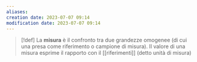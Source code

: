 ```yaml
---
aliases: 
creation date: 2023-07-07 09:14
modification date: 2023-07-07 09:14
---
```

>[!def]
>La **misura** è il confronto tra due grandezze omogenee (di cui una presa come riferimento o campione di misura).
>Il valore di una misura esprime il rapporto con il [[riferimenti]] (detto unità di misura)

